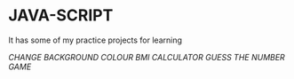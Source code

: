 # JAVA-SCRIPT
It has some of my practice projects for learning 

*CHANGE BACKGROUND COLOUR*
*BMI CALCULATOR*
*GUESS THE NUMBER GAME*


